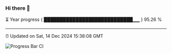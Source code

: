### Hi there 👋

⏳ Year progress { ████████████████████████████▁▁ } 95.26 %

---

⏰ Updated on Sat, 14 Dec 2024 15:38:08 GMT

![Progress Bar CI](https://github.com/IshwaranRudhara/GIT-ACTION/workflows/Progress%20Bar%20CI/badge.svg)
